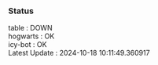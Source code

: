 ### Status


table : DOWN  
hogwarts : OK  
icy-bot : OK  
Latest Update : 2024-10-18 10:11:49.360917

